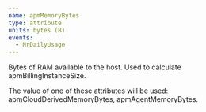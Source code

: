```yaml
---
name: apmMemoryBytes
type: attribute
units: bytes (B)
events:
  - NrDailyUsage
---
```


Bytes of RAM available to the host. Used to calculate apmBillingInstanceSize.

The value of one of these attributes will be used: apmCloudDerivedMemoryBytes, apmAgentMemoryBytes.